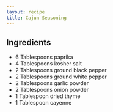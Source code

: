```yaml
---
layout: recipe
title: Cajun Seasoning
---
```


## Ingredients

* 6 Tablespoons paprika
* 4 Tablespoons kosher salt
* 2 Tablespoons ground black pepper
* 2 Tablespoons ground white pepper
* 2 Tablespoons garlic powder
* 2 Tablespoons onion powder
* 1 Tablespoon dried thyme
* 1 Tablespoon cayenne

